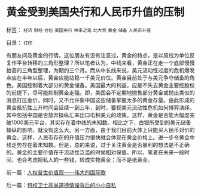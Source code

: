 # 黄金受到美国央行和人民币升值的压制

标签： `经济` `财经` `仓位` `美国央行` `神来之笔` `北大荒` `黄金` `储备` `人民币升值` 

目录： `打印`

有朋友问及黄金的行情。这位朋友有没有注意过，黄金的特点，是以周线为单位反复作平台转移的三角形整理？所以笔者认为，中线来看，黄金正在走一个底部慢慢抬高的三角型整理，为期约三个月。而从中长线来说，美元流动性过度的危机爆发点应在半年以后，黄金应能站稳一千美元价位。黄金目前处于与美元争夺储备的角色。美国控制着大部分的黄金储备。美国最大的利益，应是不失去黄金主要控股权的前提下，尽可能抑制黄金走强。即，美国会不定期地抛售部分黄金或抛出类似的消息打压金价，同时，又不允许象中国这些储备掌握太多的黄金存量。由此形成的黄金抵抗性上升时间会延续一到三年，到时，要视美元流动性危机如何博羿演绎。其中包括中国是否放弃操纵汇率出口屯积美元的政策。这样，黄金是否能大幅度突破1000美元平台，其实存在着中线的未知数。相比之下，白银所受到的美元储备操纵的影响，就没有这么大。另一方面，由于我们目前大体上只能买人民币对价的黄金。这样，人民币存在的升值压力很快就会体现在黄金价格上。进一步令黄金中线走势存在着未知数。但是，总的来说，过于关注黄金是否暴利的想法是不正确的。黄金的主要价值在于流动性泛滥的时侯相对保值。所以，笔者在未来一段时间，也会考虑把私人的一些钱，转成实物黄金；而不是纸黄金。



前一篇：[人权普世价值观——伟大的国际歌](../../../2009/7/15/人权普世价值观——伟大的国际歌.md)

后一篇：[特权卫士高尚道德情操背后的小小自私](../../../2009/7/15/特权卫士高尚道德情操背后的小小自私.md)